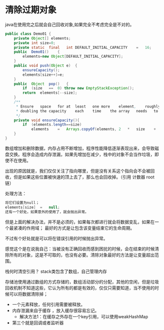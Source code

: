 # 清除过期对象

java在使用完之后就会自己回收对象,如果完全不考虑完全是不对的。

```java
public class Demo01 {
    private	Object[] elements;
    private	int	size=0;
    private	static	final	int	DEFAULT_INITIAL_CAPACITY	=	16;
    public	Demo01()	{
        elements=new Object[DEFAULT_INITIAL_CAPACITY];
    }
    public void	push(Object	e)	{
        ensureCapacity();
        elements[size++]=e;
    }
    public	Object	pop()	{
        if	(size	==	0) throw new EmptyStackException();
        return	elements[--size];
    }
    /**
     * Ensure	space	for	at	least	one	more	element,	roughly
     * doubling	the	capacity	each	time	the	array	needs	to	grow.
     */
    private	void ensureCapacity(){
        if	(elements.length==size)
            elements	=	Arrays.copyOf(elements,	2	*	size	+	1);
    }
}
```

数组增加和删除数据，内存占用不断增加，程序性能降低逐渐表现出来，会导致磁盘交换。程序会造成内存泄漏，如果先增加在减少，栈中的对象不会当作垃圾，即使不在使用。

出现的原因就是，我们仅仅关注了指向哪里，但是没有关系这个指向会不会被回收，但是如果这些位置被快速的顶上去了，那么也会回收掉。（引用 计数器   root链）

处理方法：
```java
将它们设置为null；
elements[size]	=	null;
还有一个好处，如果意外的使用了，就会抛出异常。
```

但是上面的解决办法，并不是必须的，如果每次都进行就会将数据变乱，如果在一个最紧凑的作用域；
最好的方式是让包含该变量结束它的生命周期。

不过有个好处就是可以将在错误引用的时候抛出异常。

感觉这个是在说我自己：当被没有正确回收而感到困扰的时候，会在结束的时候清除所有的对象，这是不可取的，也没有必要。清除对象最好的方法是让变量超出范围。

栈何时清空引用？
stack类包含了数组，自己管理内存

存储池使用通过数组的方式存储的，数组活动部分的分配，其他的空闲，但是垃圾回收机制不知道这些，它认为所有的都是有效的，仅仅只需要知道，当不使用的时候可以将数据清除掉；

- 一个元素释放，任何引用需要被释放。
- 内存泄漏来自于缓存 ，放入缓存很容易忘记。
  - 解决方法1：在缓存之外存在一个key引用，可以使用weakHashMap
- 第三个就是回调或者监听器

